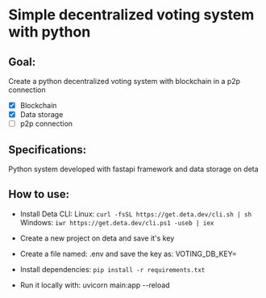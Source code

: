 # Simple decentralized voting system with python

## Goal:
Create a python decentralized voting system with blockchain in a p2p connection
- [x] Blockchain
- [X] Data storage
- [ ] p2p connection

## Specifications:
Python system developed with fastapi framework and data storage on deta

## How to use:
- Install Deta CLI:
Linux: `curl -fsSL https://get.deta.dev/cli.sh | sh`
Windows: `iwr https://get.deta.dev/cli.ps1 -useb | iex`

- Create a new project on deta and save it's key

- Create a file named: .env and save the key as: VOTING_DB_KEY=<key>

- Install dependencies: `pip install -r requirements.txt`

- Run it locally with: uvicorn main:app --reload